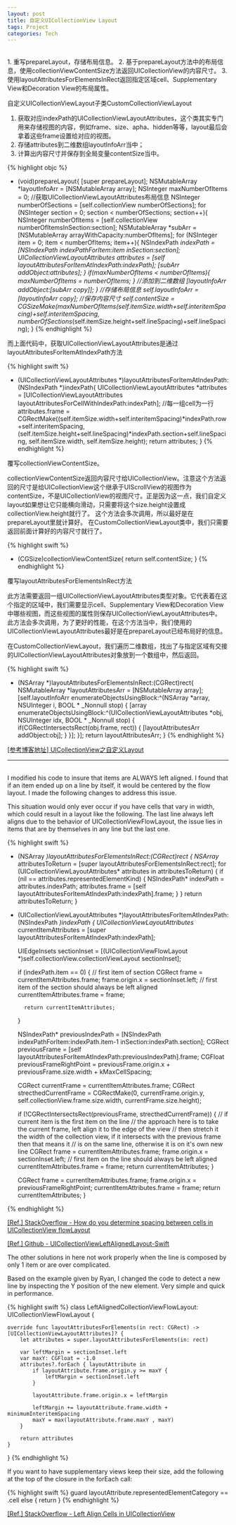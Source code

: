 ```yaml
---
layout: post
title: 自定义UICollectionView Layout
tags: Project
categories: Tech
---
```


<br>
1. 重写prepareLayout，存储布局信息。
2. 基于prepareLayout方法中的布局信息，使用collectionViewContentSize方法返回UICollectionView的内容尺寸。
3. 使用layoutAttributesForElementsInRect返回指定区域cell、Supplementary View和Decoration View的布局属性。
<br>

自定义UICollectionViewLayout子类CustomCollectionViewLayout
1. 获取对应indexPath的UICollectionViewLayoutAttributes，这个类其实专门用来存储视图的内容，例如frame、size、apha、hidden等等，layout最后会拿着这些frame设置给对应的视图。
2. 存储attributes到二维数组layoutInfoArr当中；
3. 计算出内容尺寸并保存到全局变量contentSize当中。

{% highlight objc %}
- (void)prepareLayout{
    [super prepareLayout];
    NSMutableArray *layoutInfoArr = [NSMutableArray array];
    NSInteger maxNumberOfItems = 0;
    //获取UICollectionViewLayoutAttributes布局信息
    NSInteger numberOfSections = [self.collectionView numberOfSections];
    for (NSInteger section = 0; section < numberOfSections; section++){
        NSInteger numberOfItems = [self.collectionView numberOfItemsInSection:section];
        NSMutableArray *subArr = [NSMutableArray arrayWithCapacity:numberOfItems];
        for (NSInteger item = 0; item < numberOfItems; item++){
            NSIndexPath *indexPath = [NSIndexPath indexPathForItem:item inSection:section];
            UICollectionViewLayoutAttributes *attributes = [self layoutAttributesForItemAtIndexPath:indexPath];
            [subArr addObject:attributes];
        }
        if(maxNumberOfItems < numberOfItems){
            maxNumberOfItems = numberOfItems;
        }
        //添加到二维数组
        [layoutInfoArr addObject:[subArr copy]];
    }
    //存储布局信息
    self.layoutInfoArr = [layoutInfoArr copy];
    //保存内容尺寸
    self.contentSize = CGSizeMake(maxNumberOfItems*(self.itemSize.width+self.interitemSpacing)+self.interitemSpacing, numberOfSections*(self.itemSize.height+self.lineSpacing)+self.lineSpacing);
}
{% endhighlight %}

而上面代码中，获取UICollectionViewLayoutAttributes是通过layoutAttributesForItemAtIndexPath方法

{% highlight swift %}
- (UICollectionViewLayoutAttributes *)layoutAttributesForItemAtIndexPath:(NSIndexPath *)indexPath{
    UICollectionViewLayoutAttributes *attributes = [UICollectionViewLayoutAttributes layoutAttributesForCellWithIndexPath:indexPath];
    //每一组cell为一行
    attributes.frame = CGRectMake((self.itemSize.width+self.interitemSpacing)*indexPath.row+self.interitemSpacing, (self.itemSize.height+self.lineSpacing)*indexPath.section+self.lineSpacing, self.itemSize.width, self.itemSize.height);
    return attributes;
}
{% endhighlight %}

覆写collectionViewContentSize。

collectionViewContentSize返回内容尺寸给UICollectionView。注意这个方法返回的尺寸是给UICollectionView这个继承于UIScrollView的视图作为contentSize，不是UICollectionView的视图尺寸。正是因为这一点，我们自定义layout如果想让它只能横向滑动，只需要将这个size.height设置成collectionView.height就行了。
这个方法会多次调用，所以最好是在prepareLayout里就计算好。
在CustomCollectionViewLayout类中，我们只需要返回前面计算好的内容尺寸就行了。

{% highlight swift %}
- (CGSize)collectionViewContentSize{
    return self.contentSize;
}
{% endhighlight %}


覆写layoutAttributesForElementsInRect方法

此方法需要返回一组UICollectionViewLayoutAttributes类型对象。它代表着在这个指定的区域中，我们需要显示cell、Supplementary View和Decoration View中哪些视图，而这些视图的属性则保存UICollectionViewLayoutAttributes中。
此方法会多次调用，为了更好的性能，在这个方法当中，我们使用的UICollectionViewLayoutAttributes最好是在prepareLayout已经布局好的信息。

在CustomCollectionViewLayout，我们遍历二维数组，找出了与指定区域有交接的UICollectionViewLayoutAttributes对象放到一个数组中，然后返回。

{% highlight swift %}
- (NSArray *)layoutAttributesForElementsInRect:(CGRect)rect{
    NSMutableArray *layoutAttributesArr = [NSMutableArray array];
    [self.layoutInfoArr enumerateObjectsUsingBlock:^(NSArray *array, NSUInteger i, BOOL * _Nonnull stop) {
        [array enumerateObjectsUsingBlock:^(UICollectionViewLayoutAttributes *obj, NSUInteger idx, BOOL * _Nonnull stop) {
            if(CGRectIntersectsRect(obj.frame, rect)) {
                [layoutAttributesArr addObject:obj];
            }
        }];
    }];
    return layoutAttributesArr;
}
{% endhighlight %}

[[参考博客地址] UICollectionView之自定义Layout](http://www.liuchungui.com/blog/2015/11/06/uicollectionviewzhi-zi-ding-yi-layout/)


---

<br>
I modified his code to insure that items are ALWAYS left aligned. I found that if an item ended up on a line by itself, it would be centered by the flow layout. I made the following changes to address this issue.

This situation would only ever occur if you have cells that vary in width, which could result in a layout like the following. The last line always left aligns due to the behavior of UICollectionViewFlowLayout, the issue lies in items that are by themselves in any line but the last one.
<br>

{% highlight swift %}

- (NSArray *)layoutAttributesForElementsInRect:(CGRect)rect {
    NSArray* attributesToReturn = [super layoutAttributesForElementsInRect:rect];
    for (UICollectionViewLayoutAttributes* attributes in attributesToReturn) {
        if (nil == attributes.representedElementKind) {
            NSIndexPath* indexPath = attributes.indexPath;
            attributes.frame = [self layoutAttributesForItemAtIndexPath:indexPath].frame;
        }
    }
    return attributesToReturn;
}

- (UICollectionViewLayoutAttributes *)layoutAttributesForItemAtIndexPath:(NSIndexPath *)indexPath {
    UICollectionViewLayoutAttributes* currentItemAttributes =
    [super layoutAttributesForItemAtIndexPath:indexPath];

    UIEdgeInsets sectionInset = [(UICollectionViewFlowLayout *)self.collectionView.collectionViewLayout sectionInset];

    if (indexPath.item == 0) { // first item of section
        CGRect frame = currentItemAttributes.frame;
        frame.origin.x = sectionInset.left; // first item of the section should always be left aligned
        currentItemAttributes.frame = frame;

        return currentItemAttributes;
    }

    NSIndexPath* previousIndexPath = [NSIndexPath indexPathForItem:indexPath.item-1 inSection:indexPath.section];
    CGRect previousFrame = [self layoutAttributesForItemAtIndexPath:previousIndexPath].frame;
    CGFloat previousFrameRightPoint = previousFrame.origin.x + previousFrame.size.width + kMaxCellSpacing;

    CGRect currentFrame = currentItemAttributes.frame;
    CGRect strecthedCurrentFrame = CGRectMake(0,
                                              currentFrame.origin.y,
                                              self.collectionView.frame.size.width,
                                              currentFrame.size.height);

    if (!CGRectIntersectsRect(previousFrame, strecthedCurrentFrame)) { // if current item is the first item on the line
        // the approach here is to take the current frame, left align it to the edge of the view
        // then stretch it the width of the collection view, if it intersects with the previous frame then that means it
        // is on the same line, otherwise it is on it's own new line
        CGRect frame = currentItemAttributes.frame;
        frame.origin.x = sectionInset.left; // first item on the line should always be left aligned
        currentItemAttributes.frame = frame;
        return currentItemAttributes;
    }

    CGRect frame = currentItemAttributes.frame;
    frame.origin.x = previousFrameRightPoint;
    currentItemAttributes.frame = frame;
    return currentItemAttributes;
}

{% endhighlight %}


[[Ref.] StackOverflow - How do you determine spacing between cells in UICollectionView flowLayout](https://stackoverflow.com/questions/13017257/how-do-you-determine-spacing-between-cells-in-uicollectionview-flowlayout)

[[Ref.] Github - UICollectionViewLeftAlignedLayout-Swift](https://github.com/fanpyi/UICollectionViewLeftAlignedLayout-Swift)


The other solutions in here not work properly when the line is composed by only 1 item or are over complicated.

Based on the example given by Ryan, I changed the code to detect a new line by inspecting the Y position of the new element. Very simple and quick in performance.

{% highlight swift %}
class LeftAlignedCollectionViewFlowLayout: UICollectionViewFlowLayout {

    override func layoutAttributesForElements(in rect: CGRect) -> [UICollectionViewLayoutAttributes]? {
        let attributes = super.layoutAttributesForElements(in: rect)

        var leftMargin = sectionInset.left
        var maxY: CGFloat = -1.0
        attributes?.forEach { layoutAttribute in
            if layoutAttribute.frame.origin.y >= maxY {
                leftMargin = sectionInset.left
            }

            layoutAttribute.frame.origin.x = leftMargin

            leftMargin += layoutAttribute.frame.width + minimumInteritemSpacing
            maxY = max(layoutAttribute.frame.maxY , maxY)
        }

        return attributes
    }
}
{% endhighlight %}

If you want to have supplementary views keep their size, add the following at the top of the closure in the forEach call:

{% highlight swift %}
guard layoutAttribute.representedElementCategory == .cell else {
    return
}
{% endhighlight %}

[[Ref.] StackOverflow - Left Align Cells in UICollectionView](https://stackoverflow.com/questions/22539979/left-align-cells-in-uicollectionview)




